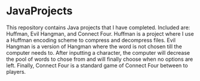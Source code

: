 # JavaProjects

This repository contains Java projects that I have completed. Included are: Huffman, Evil Hangman, and Connect Four. Huffman is a project where I use a Huffman encoding scheme to compress and decompress files. Evil Hangman is a version of Hangman where the word is not chosen till the computer needs to. After inputting a character, the computer will decrease the pool of words to chose from and will finally choose when no options are left. Finally, Connect Four is a standard game of Connect Four between to players. 

